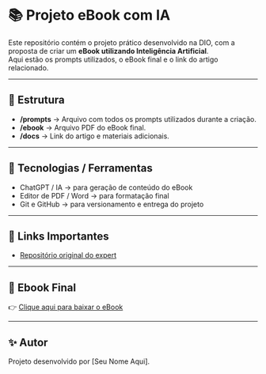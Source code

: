 # 📚 Projeto eBook com IA

Este repositório contém o projeto prático desenvolvido na DIO, com a proposta de criar um **eBook utilizando Inteligência Artificial**.  
Aqui estão os prompts utilizados, o eBook final e o link do artigo relacionado.

---

## 📌 Estrutura
- **/prompts** → Arquivo com todos os prompts utilizados durante a criação.
- **/ebook** → Arquivo PDF do eBook final.
- **/docs** → Link do artigo e materiais adicionais.

---

## 🚀 Tecnologias / Ferramentas
- ChatGPT / IA → para geração de conteúdo do eBook  
- Editor de PDF / Word → para formatação final  
- Git e GitHub → para versionamento e entrega do projeto  

---

## 🔗 Links Importantes
- [Repositório original do expert](https://github.com/felipeAguiarCode/prompts-recipe-to-create-a-ebook)

---

## 📖 Ebook Final
👉 [Clique aqui para baixar o eBook](ebook/meu-ebook.pdf)


---

## ✨ Autor
Projeto desenvolvido por [Seu Nome Aqui].
